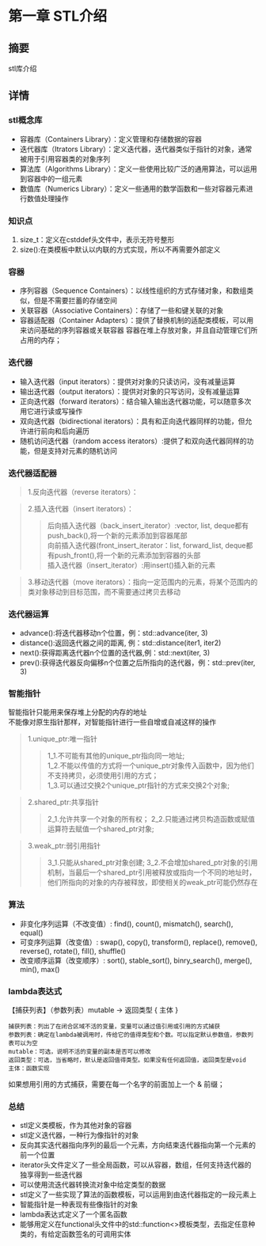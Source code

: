 # 第一章 STL介绍
## 摘要
stl库介绍

## 详情
### stl概念库
* 容器库（Containers Library）：定义管理和存储数据的容器
* 迭代器库（Itrators Library）：定义迭代器，迭代器类似于指针的对象，通常被用于引用容器类的对象序列
* 算法库（Algorithms Library）：定义一些使用比较广泛的通用算法，可以运用到容器中的一组元素
* 数值库（Numerics Library）：定义一些通用的数学函数和一些对容器元素进行数值处理操作

### 知识点
1. size_t：定义在cstddef头文件中，表示无符号整形
2. size():在类模板中默认以内联的方式实现，所以不再需要外部定义

### 容器
* 序列容器（Sequence Containers）：以线性组织的方式存储对象，和数组类似，但是不需要拦蓄的存储空间
* 关联容器（Associative Containers）：存储了一些和键关联的对象
* 容器适配器（Container Adapters）：提供了替换机制的适配类模板，可以用来访问基础的序列容器或关联容器
容器在堆上存放对象，并且自动管理它们所占用的内存；

### 迭代器
* 输入迭代器（input iterators）：提供对对象的只读访问，没有减量运算
* 输出迭代器（output iterators）：提供对对象的只写访问，没有减量运算
* 正向迭代器（forward iterators）：结合输入输出迭代器功能，可以随意多次用它进行读或写操作
* 双向迭代器（bidirectional iterators）：具有和正向迭代器同样的功能，但允许进行前向和后向遍历
* 随机访问迭代器（random access iterators）:提供了和双向迭代器同样的功能，但是支持对元素的随机访问

### 迭代器适配器
> 1.反向迭代器（reverse iterators）：

> 2.插入迭代器（insert iterators）：
>> 后向插入迭代器（back_insert_iterator）:vector, list, deque都有push_back(),将一个新的元素添加到容器尾部  
>> 向前插入迭代器(front_insert_iterator：list, forward_list, deque都有push_front(),将一个新的元素添加到容器的头部  
>> 插入迭代器（insert_iterator）:用insert()插入新的元素  

> 3.移动迭代器（move iterators）：指向一定范围内的元素，将某个范围内的类对象移动到目标范围，而不需要通过拷贝去移动

### 迭代器运算
* advance():将迭代器移动n个位置，例：std::advance(iter, 3)
* distance():返回迭代器之间的距离, 例：std::distance(iter1, iter2)
* next():获得距离迭代器n个位置的迭代器,例：std::next(iter, 3)
* prev():获得迭代器反向偏移n个位置之后所指向的迭代器，例：std::prev(iter, 3)

### 智能指针
智能指针只能用来保存堆上分配的内存的地址  
不能像对原生指针那样，对智能指针进行一些自增或自减这样的操作  
> 1.unique_ptr<T>:唯一指针
>> 1_1.不可能有其他的unique_ptr<T>指向同一地址;  
>> 1_2.不能以传值的方式将一个unique_ptr<T>对象传入函数中，因为他们不支持拷贝，必须使用引用的方式；  
>> 1_3.可以通过交换2个unique_ptr<T>指针的方式来交换2个对象;  

> 2.shared_ptr<T>:共享指针
>> 2_1.允许共享一个对象的所有权；
>> 2_2.只能通过拷贝构造函数或赋值运算符去赋值一个shared_ptr<T>对象;

> 3.weak_ptr<T>:弱引用指针
>> 3_1.只能从shared_ptr<T>对象创建;
>> 3_2.不会增加shared_ptr<T>对象的引用机制，当最后一个shared_ptr<T>引用被释放或指向一个不同的地址时，他们所指向的对象的内存被释放，即使相关的weak_ptr<T>可能仍然存在

### 算法
* 非变化序列运算（不改变值）: find(), count(), mismatch(), search(), equal()
* 可变序列运算（改变值）: swap(), copy(), transform(), replace(), remove(), reverse(), rotate(), fill(), shuffle()
* 改变顺序运算（改变顺序）: sort(), stable_sort(), binry_search(), merge(), min(), max()

### lambda表达式
【捕获列表】（参数列表）mutable -> 返回类型 { 主体 }  
```
捕获列表：列出了在闭合区域不活的变量，变量可以通过值引用或引用的方式捕获  
参数列表：确定在lambda被调用时，传给它的值得类型和个数。可以指定默认参数值，参数列表可以为空  
mutable：可选，说明不活的变量的副本是否可以修改
返回类型：可选，当省略时，默认是返回值得类型。如果没有任何返回值，返回类型是void
主体：函数实现
```
如果想用引用的方式捕获，需要在每一个名字的前面加上一个 & 前缀；

### 总结
* stl定义类模板，作为其他对象的容器
* stl定义迭代器，一种行为像指针的对象
* 反向其实迭代器指向序列的最后一个元素，方向结束迭代器指向第一个元素的前一个位置
* iterator头文件定义了一些全局函数，可以从容器，数组，任何支持迭代器的独享得到一些迭代器
* 可以使用流迭代器转换流对象中给定类型的数据
* stl定义了一些实现了算法的函数模板，可以运用到由迭代器指定的一段元素上
* 智能指针是一种表现有些像指针的对象
* lambda表达式定义了一个匿名函数
* 能够用定义在functional头文件中的std::function<>模板类型，去指定任意种类的，有给定函数签名的可调用实体